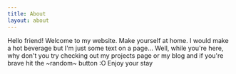 ```yaml
---
title: About
layout: about
---
```


Hello friend! Welcome to my website. Make yourself at home. I would make a hot beverage but I'm just some text on a page... Well, while you're here, why don't you try checking out my projects page or my blog and if you're brave hit the ~random~ button :O Enjoy your stay
